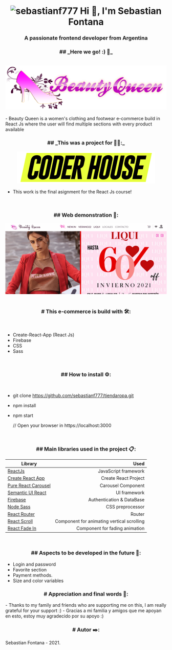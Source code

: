 <h1 align="center">
<img src="https://komarev.com/ghpvc/?username=sebastianf777&label=Profile%20views&color=0e75b6&style=flat" alt="sebastianf777" />
Hi 👋, I'm Sebastian Fontana
</h1>
<h3 align="center">A passionate frontend developer from Argentina</h3>
<h3 align="center">
## _Here we go! :) 🚀_
</h3>
<br>
<div align="center">
<img src="/src/assets/img/logo.png"/>
</div>
 <br>
- Beauty Queen is a women's clothing and footwear e-commerce build in React Js where the user  will  find multiple sections with every product available
<h3 align="center">
## _This was a project for 👩‍💻:_ 
</h3>
<div align="center">
<img src="/src/assets/img/logo_coderhouse.png"/>
</div>

- This work is the final asignment for the React Js course!

<br>
<h3 align="center">
## Web demonstration 📄:
</h3>
<img src="tiendaRopa.gif"/>
<br><br>
<h3 align="center">
# This e-commerce is build with 🛠️:
</h3>
<br>

-  Create-React-App (React Js)
-  Firebase
-  CSS 
-  Sass

<br>
<h3 align="center">
## How to install ⚙️:
</h3>
<br>

- git clone https://github.com/sebastianf777/tiendaropa.git
- npm install
- npm start

	// Open your browser in https://localhost:3000
<br>
<h3 align="center">
## Main libraries used in the project 📋:
</h3>
<div align='center'>

| Library                                                          | Used                                       |
| ---------------------------------------------------------------- | ------------------------------------------:|
| [ReactJs](https://es.reactjs.org/)                               | JavaScript framework                       |
| [Create React App](https://github.com/facebook/create-react-app) | Create React Project                       |
| [Pure React Carousel](https://www.npmjs.com/package/pure-react-carousel)| Carousel Component                  |
| [Semantic UI React](https://react.semantic-ui.com/)              | UI framework                               |
| [Firebase](https://firebase.google.com/?hl=es)                   | Authentication & DataBase                  |
| [Node Sass](https://www.npmjs.com/package/node-sass)             | CSS preprocessor                           |
| [React Router](https://reactrouter.com/)                         | Router                                     |
| [React Scroll](https://www.npmjs.com/package/react-scroll)       | Component for animating vertical scrolling |
| [React Fade In](https://www.npmjs.com/package/react-fade-in)     | Component for fading animation             |

</div>
<br>

<h3 align="center">
## Aspects to be developed in the future 🔧:
</h3>

- Login and password
- Favorite section
- Payment methods.
- Size and color variables

<h3 align="center">
# Appreciation and final words 🎁:
</h3>
- Thanks to my family and friends who are supporting me on this, I am really grateful for your support :)
- Gracias a mi familia y amigos que me apoyan en esto, estoy muy agradecido por su apoyo :)

<br>

<h3 align="center">
# Autor ✒️:
</h3>


Sebastian Fontana - 2021.
